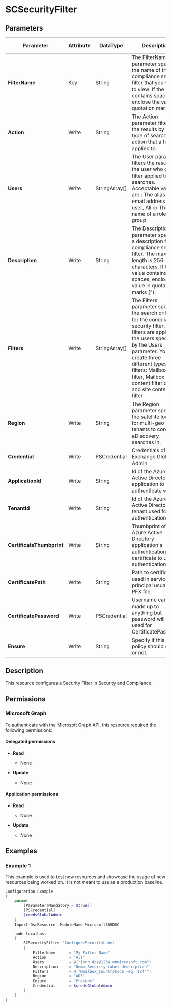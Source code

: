 ﻿# SCSecurityFilter

## Parameters

| Parameter | Attribute | DataType | Description | Allowed Values |
| --- | --- | --- | --- | --- |
| **FilterName** | Key | String | The FilterName parameter specifies the name of the compliance security filter that you want to view. If the value contains spaces, enclose the value in quotation marks ("). | |
| **Action** | Write | String | The Action parameter filters the results by the type of search action that a filter is applied to.  | `Export`, `Preview`, `Purge`, `Search`, `All` |
| **Users** | Write | StringArray[] | The User parameter filters the results by the user who gets a filter applied to their searches. Acceptable values are : The alias or email address of a user, All or The name of a role group | |
| **Description** | Write | String | The Description parameter specifies a description for the compliance security filter. The maximum length is 256 characters. If the value contains spaces, enclose the value in quotation marks ("). | |
| **Filters** | Write | StringArray[] | The Filters parameter specifies the search criteria for the compliance security filter. The filters are applied to the users specified by the Users parameter. You can create three different types of filters: Mailbox filter, Mailbox content filter or Site and site content filter | |
| **Region** | Write | String | The Region parameter specifies the satellite location for multi-geo tenants to conduct eDiscovery searches in. | `APC`, `AUS`, `CAN`, `EUR`, `FRA`, `GBR`, `IND`, `JPN`, `LAM`, `NAM`, `` |
| **Credential** | Write | PSCredential | Credentials of the Exchange Global Admin | |
| **ApplicationId** | Write | String | Id of the Azure Active Directory application to authenticate with. | |
| **TenantId** | Write | String | Id of the Azure Active Directory tenant used for authentication. | |
| **CertificateThumbprint** | Write | String | Thumbprint of the Azure Active Directory application's authentication certificate to use for authentication. | |
| **CertificatePath** | Write | String | Path to certificate used in service principal usually a PFX file. | |
| **CertificatePassword** | Write | PSCredential | Username can be made up to anything but password will be used for CertificatePassword | |
| **Ensure** | Write | String | Specify if this label policy should exist or not. | `Present`, `Absent` |

## Description

This resource configures a Security Filter in Security and Compliance.

## Permissions

### Microsoft Graph

To authenticate with the Microsoft Graph API, this resource required the following permissions:

#### Delegated permissions

- **Read**

    - None

- **Update**

    - None

#### Application permissions

- **Read**

    - None

- **Update**

    - None

## Examples

### Example 1

This example is used to test new resources and showcase the usage of new resources being worked on.
It is not meant to use as a production baseline.

```powershell
Configuration Example
{
    param(
        [Parameter(Mandatory = $true)]
        [PSCredential]
        $credsGlobalAdmin
    )
    Import-DscResource -ModuleName Microsoft365DSC

    node localhost
    {
        SCSecurityFilter 'ConfigureSecurityLabel'
        {
            FilterName      = "My Filter Name"
            Action          = "All"
            Users           = @("jonh.doe@1234.onmicrosoft.com")
            Description     = "Demo Security Label description"
            Filters         = @("Mailbox_CountryCode -eq '124'")
            Region          = "AUS"
            Ensure          = "Present"
            Credential      = $credsGlobalAdmin
        }
    }
}
```


